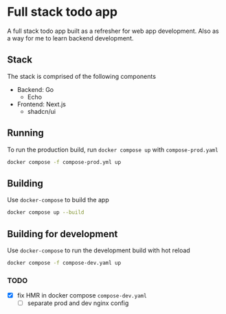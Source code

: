 # Full stack todo app
A full stack todo app built as a refresher for web app development. Also as a way for me to learn backend development.

## Stack
The stack is comprised of the following components
- Backend: Go
    - Echo
- Frontend: Next.js
    - shadcn/ui

## Running
To run the production build, run `docker compose up` with `compose-prod.yaml`
```sh
docker compose -f compose-prod.yml up
```

## Building
Use `docker-compose` to build the app
```sh
docker compose up --build
```

## Building for development
Use `docker-compose` to run the development build with hot reload
```sh
docker compose -f compose-dev.yaml up
```

### TODO
- [x] fix HMR in docker compose `compose-dev.yaml`
    - [ ] separate prod and dev nginx config
